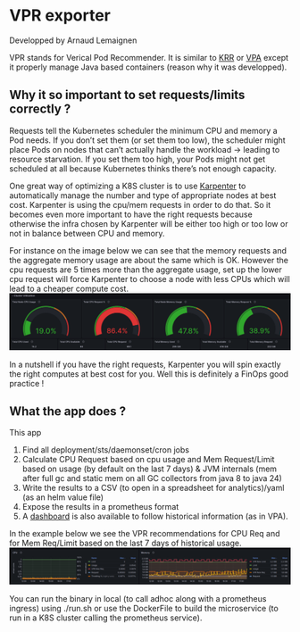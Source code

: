 # VPR exporter
Developped by Arnaud Lemaignen

VPR stands for Verical Pod Recommender.
It is similar to [KRR](https://github.com/robusta-dev/krr) or [VPA](https://github.com/kubernetes/autoscaler/tree/master/vertical-pod-autoscaler) except it properly manage Java based containers (reason why it was developped).

## Why it so important to set requests/limits correctly ?

Requests tell the Kubernetes scheduler the minimum CPU and memory a Pod needs.
If you don’t set them (or set them too low), the scheduler might place Pods on nodes that can’t actually handle the workload → leading to resource starvation.
If you set them too high, your Pods might not get scheduled at all because Kubernetes thinks there’s not enough capacity.

One great way of optimizing a K8S cluster is to use [Karpenter](https://github.com/aws/karpenter-provider-aws) to automatically manage the number and type of appropriate nodes at best cost. Karpenter is using the cpu/mem requests in order to do that.
So it becomes even more important to have the right requests because otherwise the infra chosen by Karpenter will be either too high or too low or not in balance between CPU and memory.

For instance on the image below we can see that the memory requests and the aggregate memory usage are about the same which is OK. However the cpu requests are 5 times more than the aggregate usage, set up the lower cpu request will force Karpenter to choose a node with less CPUs which will lead to a cheaper compute cost.
![](usage_vs_req.png)

In a nutshell if you have the right requests, Karpenter you will spin exactly the right computes at best cost for you.
Well this is definitely a FinOps good practice !

## What the app does ?

This app 
1. Find all deployment/sts/daemonset/cron jobs
2. Calculate CPU Request based on cpu usage and Mem Request/Limit based on usage (by default on the last 7 days) & JVM internals (mem after full gc and static mem on all GC collectors from java 8 to java 24)
3. Write the results to a CSV (to open in a spreadsheet for analytics)/yaml (as an helm value file)
4. Expose the results in a prometheus format
5. A [dashboard](https://github.com/arnaudlemaignen/grafana-dashboards/tree/master/prometheus-ds/vpr) is also available to follow historical information (as in VPA).

In the example below we see the VPR recommendations for CPU Req and for Mem Req/Limit based on the last 7 days of historical usage.
![](prometheus.png)


You can run the binary in local (to call adhoc along with a prometheus ingress) using ./run.sh or use the DockerFile to build the microservice (to run in a K8S cluster calling the prometheus service).

